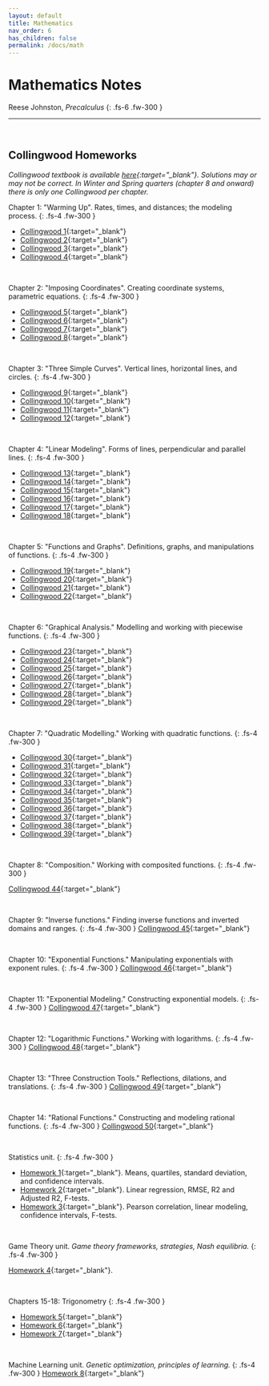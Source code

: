 ```yaml
---
layout: default
title: Mathematics
nav_order: 6
has_children: false
permalink: /docs/math
---
```


# Mathematics Notes

Reese Johnston, *Precalculus*
{: .fs-6 .fw-300 }

---

<br>

## Collingwood Homeworks
*Collingwood textbook is available [here](https://sites.math.washington.edu/~colling/HSMath120/TB201112.pdf){:target="_blank"}. Solutions may or may not be correct. In Winter and Spring quarters (chapter 8 and onward) there is only one Collingwood per chapter.*

Chapter 1: "Warming Up". Rates, times, and distances; the modeling process. 
{: .fs-4 .fw-300 }
- [Collingwood 1](https://andre-ye.github.io/ts-notes/_pages/ts/precalc/collingwoods/Collingwood_1.pdf){:target="_blank"}
- [Collingwood 2](https://andre-ye.github.io/ts-notes/_pages/ts/precalc/collingwoods/Collingwood_2.pdf){:target="_blank"}
- [Collingwood 3](https://andre-ye.github.io/ts-notes/_pages/ts/precalc/collingwoods/Collingwood_3.pdf){:target="_blank"}
- [Collingwood 4](https://andre-ye.github.io/ts-notes/_pages/ts/precalc/collingwoods/Collingwood_4.pdf){:target="_blank"}

<br>

Chapter 2: "Imposing Coordinates". Creating coordinate systems, parametric equations.
{: .fs-4 .fw-300 }
- [Collingwood 5](https://andre-ye.github.io/ts-notes/_pages/ts/precalc/collingwoods/Collingwood_5.pdf){:target="_blank"}
- [Collingwood 6](https://andre-ye.github.io/ts-notes/_pages/ts/precalc/collingwoods/Collingwood_6.pdf){:target="_blank"}
- [Collingwood 7](https://andre-ye.github.io/ts-notes/_pages/ts/precalc/collingwoods/Collingwood_7.pdf){:target="_blank"}
- [Collingwood 8](https://andre-ye.github.io/ts-notes/_pages/ts/precalc/collingwoods/Collingwood_8.pdf){:target="_blank"}

<br>

Chapter 3: "Three Simple Curves". Vertical lines, horizontal lines, and circles.
{: .fs-4 .fw-300 }
- [Collingwood 9](https://andre-ye.github.io/ts-notes/_pages/ts/precalc/collingwoods/Collingwood_9.pdf){:target="_blank"}
- [Collingwood 10](https://andre-ye.github.io/ts-notes/_pages/ts/precalc/collingwoods/Collingwood_10.pdf){:target="_blank"}
- [Collingwood 11](https://andre-ye.github.io/ts-notes/_pages/ts/precalc/collingwoods/Collingwood_11.pdf){:target="_blank"}
- [Collingwood 12](https://andre-ye.github.io/ts-notes/_pages/ts/precalc/collingwoods/Collingwood_12.pdf){:target="_blank"}

<br>

Chapter 4: "Linear Modeling". Forms of lines, perpendicular and parallel lines.
{: .fs-4 .fw-300 }
- [Collingwood 13](https://andre-ye.github.io/ts-notes/_pages/ts/precalc/collingwoods/Collingwood_13.pdf){:target="_blank"}
- [Collingwood 14](https://andre-ye.github.io/ts-notes/_pages/ts/precalc/collingwoods/Collingwood_14.pdf){:target="_blank"}
- [Collingwood 15](https://andre-ye.github.io/ts-notes/_pages/ts/precalc/collingwoods/Collingwood_15.pdf){:target="_blank"}
- [Collingwood 16](https://andre-ye.github.io/ts-notes/_pages/ts/precalc/collingwoods/Collingwood_16.pdf){:target="_blank"}
- [Collingwood 17](https://andre-ye.github.io/ts-notes/_pages/ts/precalc/collingwoods/Collingwood_17.pdf){:target="_blank"}
- [Collingwood 18](https://andre-ye.github.io/ts-notes/_pages/ts/precalc/collingwoods/Collingwood_18.pdf){:target="_blank"}

<br>

Chapter 5: "Functions and Graphs". Definitions, graphs, and manipulations of functions.
{: .fs-4 .fw-300 }
- [Collingwood 19](https://andre-ye.github.io/ts-notes/_pages/ts/precalc/collingwoods/Collingwood_19.pdf){:target="_blank"}
- [Collingwood 20](https://andre-ye.github.io/ts-notes/_pages/ts/precalc/collingwoods/Collingwood_20.pdf){:target="_blank"}
- [Collingwood 21](https://andre-ye.github.io/ts-notes/_pages/ts/precalc/collingwoods/Collingwood_21.pdf){:target="_blank"}
- [Collingwood 22](https://andre-ye.github.io/ts-notes/_pages/ts/precalc/collingwoods/Collingwood_22.pdf){:target="_blank"}

<br>

Chapter 6: "Graphical Analysis." Modelling and working with piecewise functions.
{: .fs-4 .fw-300 }
- [Collingwood 23](https://andre-ye.github.io/ts-notes/_pages/ts/precalc/collingwoods/Collingwood_23.pdf){:target="_blank"}
- [Collingwood 24](https://andre-ye.github.io/ts-notes/_pages/ts/precalc/collingwoods/Collingwood_24.pdf){:target="_blank"}
- [Collingwood 25](https://andre-ye.github.io/ts-notes/_pages/ts/precalc/collingwoods/Collingwood_25.pdf){:target="_blank"}
- [Collingwood 26](https://andre-ye.github.io/ts-notes/_pages/ts/precalc/collingwoods/Collingwood_26.pdf){:target="_blank"}
- [Collingwood 27](https://andre-ye.github.io/ts-notes/_pages/ts/precalc/collingwoods/Collingwood_27.pdf){:target="_blank"}
- [Collingwood 28](https://andre-ye.github.io/ts-notes/_pages/ts/precalc/collingwoods/Collingwood_28.pdf){:target="_blank"}
- [Collingwood 29](https://andre-ye.github.io/ts-notes/_pages/ts/precalc/collingwoods/Collingwood_29.pdf){:target="_blank"}

<br>

Chapter 7: "Quadratic Modelling." Working with quadratic functions.
{: .fs-4 .fw-300 }
- [Collingwood 30](https://andre-ye.github.io/ts-notes/_pages/ts/precalc/collingwoods/Collingwood_30.pdf){:target="_blank"}
- [Collingwood 31](https://andre-ye.github.io/ts-notes/_pages/ts/precalc/collingwoods/Collingwood_31.pdf){:target="_blank"}
- [Collingwood 32](https://andre-ye.github.io/ts-notes/_pages/ts/precalc/collingwoods/Collingwood_32.pdf){:target="_blank"}
- [Collingwood 33](https://andre-ye.github.io/ts-notes/_pages/ts/precalc/collingwoods/Collingwood_33.pdf){:target="_blank"}
- [Collingwood 34](https://andre-ye.github.io/ts-notes/_pages/ts/precalc/collingwoods/Collingwood_34.pdf){:target="_blank"}
- [Collingwood 35](https://andre-ye.github.io/ts-notes/_pages/ts/precalc/collingwoods/Collingwood_35.pdf){:target="_blank"}
- [Collingwood 36](https://andre-ye.github.io/ts-notes/_pages/ts/precalc/collingwoods/Collingwood_36.pdf){:target="_blank"}
- [Collingwood 37](https://andre-ye.github.io/ts-notes/_pages/ts/precalc/collingwoods/Collingwood_37.pdf){:target="_blank"}
- [Collingwood 38](https://andre-ye.github.io/ts-notes/_pages/ts/precalc/collingwoods/Collingwood_38.pdf){:target="_blank"}
- [Collingwood 39](https://andre-ye.github.io/ts-notes/_pages/ts/precalc/collingwoods/Collingwood_39.pdf){:target="_blank"}

<br>

Chapter 8: "Composition." Working with composited functions. 
{: .fs-4 .fw-300 }

[Collingwood 44](https://andre-ye.github.io/ts-notes/_pages/ts/precalc/collingwoods/Collingwood_44.pdf){:target="_blank"}

<br>

Chapter 9: "Inverse functions." Finding inverse functions and inverted domains and ranges.
{: .fs-4 .fw-300 }
[Collingwood 45](https://andre-ye.github.io/ts-notes/_pages/ts/precalc/collingwoods/Collingwood_45.pdf){:target="_blank"}

<br>

Chapter 10: "Exponential Functions." Manipulating exponentials with exponent rules. 
{: .fs-4 .fw-300 }
[Collingwood 46](https://andre-ye.github.io/ts-notes/_pages/ts/precalc/collingwoods/Collingwood_46.pdf){:target="_blank"}

<br>

Chapter 11: "Exponential Modeling." Constructing exponential models. 
{: .fs-4 .fw-300 }
[Collingwood 47](https://andre-ye.github.io/ts-notes/_pages/ts/precalc/collingwoods/Collingwood_47.pdf){:target="_blank"}

<br>

Chapter 12: "Logarithmic Functions." Working with logarithms. 
{: .fs-4 .fw-300 }
[Collingwood 48](https://andre-ye.github.io/ts-notes/_pages/ts/precalc/collingwoods/Collingwood_48.pdf){:target="_blank"}

<br>

Chapter 13: "Three Construction Tools." Reflections, dilations, and translations. 
{: .fs-4 .fw-300 }
[Collingwood 49](https://andre-ye.github.io/ts-notes/_pages/ts/precalc/collingwoods/Collingwood_49.pdf){:target="_blank"}

<br>

Chapter 14: "Rational Functions." Constructing and modeling rational functions. 
{: .fs-4 .fw-300 }
[Collingwood 50](https://andre-ye.github.io/ts-notes/_pages/ts/precalc/collingwoods/Collingwood_50.pdf){:target="_blank"}

<br>

Statistics unit.
{: .fs-4 .fw-300 }
- [Homework 1](https://andre-ye.github.io/ts-notes/_pages/ts/precalc/collingwoods/Homework_1.pdf){:target="_blank"}. Means, quartiles, standard deviation, and confidence intervals.
- [Homework 2](https://andre-ye.github.io/ts-notes/_pages/ts/precalc/collingwoods/Homework_2.pdf){:target="_blank"}. Linear regression, RMSE, R2 and Adjusted R2, F-tests.
- [Homework 3](https://andre-ye.github.io/ts-notes/_pages/ts/precalc/collingwoods/Homework%203.pdf){:target="_blank"}. Pearson correlation, linear modeling, confidence intervals, F-tests.

<br>

Game Theory unit. *Game theory frameworks, strategies, Nash equilibria.*
{: .fs-4 .fw-300 }

[Homework 4](https://andre-ye.github.io/ts-notes/_pages/ts/precalc/collingwoods/Homework_4.pdf){:target="_blank"}.


<br>

Chapters 15-18: Trigonometry
{: .fs-4 .fw-300 }
- [Homework 5](https://andre-ye.github.io/ts-notes/_pages/ts/precalc/collingwoods/Homework_5.pdf){:target="_blank"}
- [Homework 6](https://andre-ye.github.io/ts-notes/_pages/ts/precalc/collingwoods/Homework_6.pdf){:target="_blank"}
- [Homework 7](https://andre-ye.github.io/ts-notes/_pages/ts/precalc/collingwoods/Homework_7.pdf){:target="_blank"}

<br>

Machine Learning unit. *Genetic optimization, principles of learning.*
{: .fs-4 .fw-300 }
[Homework 8](https://andre-ye.github.io/ts-notes/_pages/ts/precalc/collingwoods/Homework_8.pdf){:target="_blank"}
